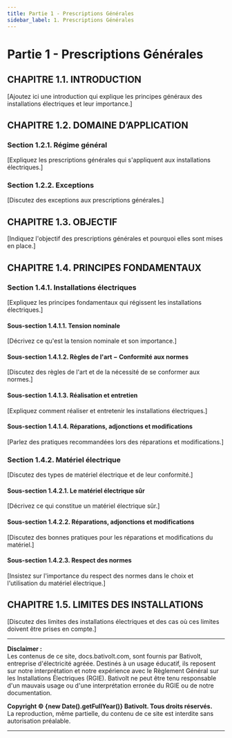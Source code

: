 ```yaml
---
title: Partie 1 - Prescriptions Générales
sidebar_label: 1. Prescriptions Générales
---
```


# Partie 1 - Prescriptions Générales

## CHAPITRE 1.1. INTRODUCTION
[Ajoutez ici une introduction qui explique les principes généraux des installations électriques et leur importance.]

## CHAPITRE 1.2. DOMAINE D’APPLICATION
### Section 1.2.1. Régime général
[Expliquez les prescriptions générales qui s'appliquent aux installations électriques.]

### Section 1.2.2. Exceptions
[Discutez des exceptions aux prescriptions générales.]

## CHAPITRE 1.3. OBJECTIF
[Indiquez l'objectif des prescriptions générales et pourquoi elles sont mises en place.]

## CHAPITRE 1.4. PRINCIPES FONDAMENTAUX
### Section 1.4.1. Installations électriques
[Expliquez les principes fondamentaux qui régissent les installations électriques.]

#### Sous-section 1.4.1.1. Tension nominale
[Décrivez ce qu'est la tension nominale et son importance.]

#### Sous-section 1.4.1.2. Règles de l'art − Conformité aux normes
[Discutez des règles de l'art et de la nécessité de se conformer aux normes.]

#### Sous-section 1.4.1.3. Réalisation et entretien
[Expliquez comment réaliser et entretenir les installations électriques.]

#### Sous-section 1.4.1.4. Réparations, adjonctions et modifications
[Parlez des pratiques recommandées lors des réparations et modifications.]

### Section 1.4.2. Matériel électrique
[Discutez des types de matériel électrique et de leur conformité.]

#### Sous-section 1.4.2.1. Le matériel électrique sûr
[Décrivez ce qui constitue un matériel électrique sûr.]

#### Sous-section 1.4.2.2. Réparations, adjonctions et modifications
[Discutez des bonnes pratiques pour les réparations et modifications du matériel.]

#### Sous-section 1.4.2.3. Respect des normes
[Insistez sur l'importance du respect des normes dans le choix et l'utilisation du matériel électrique.]

## CHAPITRE 1.5. LIMITES DES INSTALLATIONS
[Discutez des limites des installations électriques et des cas où ces limites doivent être prises en compte.]

---

**Disclaimer :**  
Les contenus de ce site, docs.bativolt.com, sont fournis par Bativolt, entreprise d'électricité agréée. Destinés à un usage éducatif, ils reposent sur notre interprétation et notre expérience avec le Règlement Général sur les Installations Électriques (RGIE). Bativolt ne peut être tenu responsable d'un mauvais usage ou d'une interprétation erronée du RGIE ou de notre documentation.

**Copyright © {new Date().getFullYear()} Bativolt. Tous droits réservés.**  
La reproduction, même partielle, du contenu de ce site est interdite sans autorisation préalable.

---
